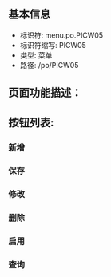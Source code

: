 
## 基本信息

- 标识符: menu.po.PICW05
- 标识符缩写: PICW05
- 类型: 菜单
- 路径: /po/PICW05

## 页面功能描述：





## 按钮列表:


### 新增



### 保存



### 修改



### 删除



### 启用



### 查询


